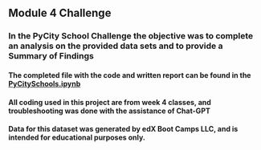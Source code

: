 ## Module 4 Challenge


### In the PyCity School Challenge the objective was to complete an analysis on the provided data sets and to provide a Summary of Findings
#### The completed file with the code and written report can be found in the [PyCitySchools.ipynb](https://github.com/Alex-WRK/Module_4-Challenge/blob/main/PyCitySchools.ipynb)


#### All coding used in this project are from week 4 classes, and troubleshooting was done with the assistance of Chat-GPT
#### Data for this dataset was generated by edX Boot Camps LLC, and is intended for educational purposes only.
